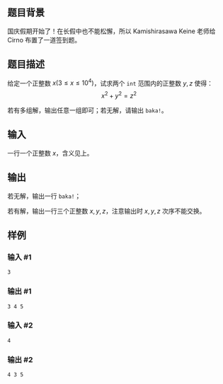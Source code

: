 ## 题目背景

国庆假期开始了！在长假中也不能松懈，所以 Kamishirasawa Keine 老师给 Cirno 布置了一道签到题。

## 题目描述

给定一个正整数 $x(3 \leq x \leq 10^4)$，试求两个 `int` 范围内的正整数 $y,z$ 使得：$$x^2+y^2=z^2$$

若有多组解，输出任意一组即可；若无解，请输出 `baka!`。

## 输入
一行一个正整数 $x$，含义见上。
## 输出
若无解，输出一行 `baka!`；

若有解，输出一行三个正整数 $x,y,z$，注意输出时 $x,y,z$ 次序不能交换。

## 样例
### 输入 #1
    3
### 输出 #1
    3 4 5
### 输入 #2
    4
### 输出 #2
    4 3 5